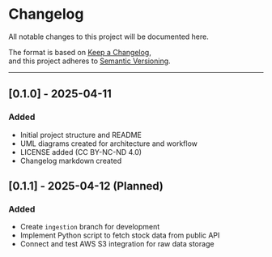 # Changelog

All notable changes to this project will be documented here.

The format is based on [Keep a Changelog](https://keepachangelog.com/en/1.0.0/),  
and this project adheres to [Semantic Versioning](https://semver.org/).

---

## [0.1.0] - 2025-04-11
### Added
- Initial project structure and README
- UML diagrams created for architecture and workflow
- LICENSE added (CC BY-NC-ND 4.0)
- Changelog markdown created

## [0.1.1] - 2025-04-12 (Planned)
### Added
- Create `ingestion` branch for development
- Implement Python script to fetch stock data from public API
- Connect and test AWS S3 integration for raw data storage
